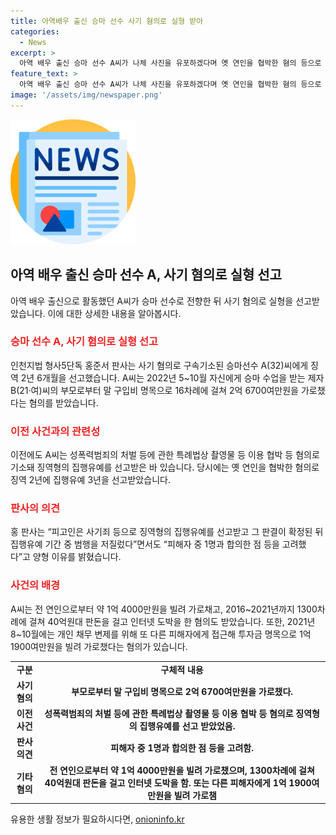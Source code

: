 ```yaml
---
title: 아역배우 출신 승마 선수 사기 혐의로 실형 받아
categories:
  - News
excerpt: >
  아역 배우 출신 승마 선수 A씨가 나체 사진을 유포하겠다며 옛 연인을 협박한 혐의 등으로 징역형의 집행유예를 선고받았다가, 이번에는 사기 혐의로 실형을 선고받았다. 인천지법은 A씨에게 징역 2년 6개월을 선고했는데, A씨는 승마 수업을 받는 학생의 부모로부터 말 구입비를 받아온 혐의로 기소됐다. 또한, 개인 채무 변제를 위해 다른 피해자에게 투자금 명목으로 돈을 빌려가는 등의 혐의도 받았다. 과거에도 나체 사진을 유포하겠다며 옛 연인을 협박한 혐의 등으로 기소돼 징역형의 집행유예를 받았던 A씨는 집행유예 기간 중 범행을 저질렀다는 이유로 실형을 받게 되었다.
feature_text: >
  아역 배우 출신 승마 선수 A씨가 나체 사진을 유포하겠다며 옛 연인을 협박한 혐의 등으로 징역형의 집행유예를 선고받았다가, 이번에는 사기 혐의로 실형을 선고받았다. 인천지법은 A씨에게 징역 2년 6개월을 선고했는데, A씨는 승마 수업을 받는 학생의 부모로부터 말 구입비를 받아온 혐의로 기소됐다. 또한, 개인 채무 변제를 위해 다른 피해자에게 투자금 명목으로 돈을 빌려가는 등의 혐의도 받았다. 과거에도 나체 사진을 유포하겠다며 옛 연인을 협박한 혐의 등으로 기소돼 징역형의 집행유예를 받았던 A씨는 집행유예 기간 중 범행을 저질렀다는 이유로 실형을 받게 되었다.
image: '/assets/img/newspaper.png'
---
```


<p><img src="/assets/img/newspaper.png" alt="kimp 속보" /></p>

<h2 data-ke-size="size26">아역 배우 출신 승마 선수 A, 사기 혐의로 실형 선고</h2>

<p data-ke-size="size16">아역 배우 출신으로 활동했던 A씨가 승마 선수로 전향한 뒤 사기 혐의로 실형을 선고받았습니다. 이에 대한 상세한 내용을 알아봅시다.</p>

<h3><b><span style="color: #ee2323;">승마 선수 A, 사기 혐의로 실형 선고</span></b></h3>

<p data-ke-size="size16">인천지법 형사5단독 홍준서 판사는 사기 혐의로 구속기소된 승마선수 A(32)씨에게 징역 2년 6개월을 선고했습니다. A씨는 2022년 5~10월 자신에게 승마 수업을 받는 제자 B(21·여)씨의 부모로부터 말 구입비 명목으로 16차례에 걸쳐 2억 6700여만원을 가로챘다는 혐의를 받았습니다.</p>

<h3><b><span style="color: #ee2323;">이전 사건과의 관련성</span></b></h3>

<p data-ke-size="size16">이전에도 A씨는 성폭력범죄의 처벌 등에 관한 특례법상 촬영물 등 이용 협박 등 혐의로 기소돼 징역형의 집행유예를 선고받은 바 있습니다. 당시에는 옛 연인을 협박한 혐의로 징역 2년에 집행유예 3년을 선고받았습니다.</p>

<h3><b><span style="color: #ee2323;">판사의 의견</span></b></h3>

<p data-ke-size="size16">홍 판사는 “피고인은 사기죄 등으로 징역형의 집행유예를 선고받고 그 판결이 확정된 뒤 집행유예 기간 중 범행을 저질렀다”면서도 “피해자 중 1명과 합의한 점 등을 고려했다”고 양형 이유를 밝혔습니다.</p>

<h3><b><span style="color: #ee2323;">사건의 배경</span></b></h3>

<p data-ke-size="size16">A씨는 전 연인으로부터 약 1억 4000만원을 빌려 가로채고, 2016~2021년까지 1300차례에 걸쳐 40억원대 판돈을 걸고 인터넷 도박을 한 혐의도 받았습니다. 또한, 2021년 8~10월에는 개인 채무 변제를 위해 또 다른 피해자에게 접근해 투자금 명목으로 1억 1900여만원을 빌려 가로챘다는 혐의가 있습니다.</p>

<table>
    <tr>
        <td style="text-align: center; height: 17px;"><b>구분</b></td>
        <td style="text-align: center; height: 17px;"><b>구체적 내용</b></td>
    </tr>
    <tr>
        <td style="text-align: center; height: 17px;"><b>사기 혐의</b></td>
        <td style="text-align: center; height: 17px;"><b>부모로부터 말 구입비 명목으로 2억 6700여만원을 가로챘다.</b></td>
    </tr>
    <tr>
        <td style="text-align: center; height: 17px;"><b>이전 사건</b></td>
        <td style="text-align: center; height: 17px;"><b>성폭력범죄의 처벌 등에 관한 특례법상 촬영물 등 이용 협박 등 혐의로 징역형의 집행유예를 선고 받았었음.</b></td>
    </tr>
    <tr>
        <td style="text-align: center; height: 17px;"><b>판사 의견</b></td>
        <td style="text-align: center; height: 17px;"><b>피해자 중 1명과 합의한 점 등을 고려함.</b></td>
    </tr>
    <tr>
        <td style="text-align: center; height: 17px;"><b>기타 혐의</b></td>
        <td style="text-align: center; height: 17px;"><b>전 연인으로부터 약 1억 4000만원을 빌려 가로챘으며, 1300차례에 걸쳐 40억원대 판돈을 걸고 인터넷 도박을 함. 또는 다른 피해자에게 1억 1900여만원을 빌려 가로챔</b></td>
    </tr>
</table>
유용한 생활 정보가 필요하시다면, <a href="https://onioninfo.kr" rel="dofollow">onioninfo.kr</a>


